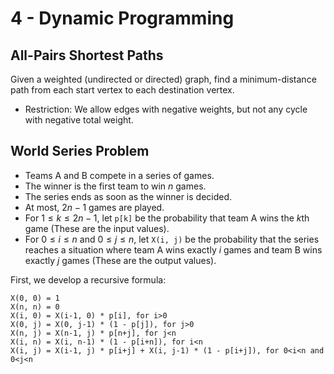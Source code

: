 # 4 - Dynamic Programming

## All-Pairs Shortest Paths

Given a weighted (undirected or directed) graph, find a minimum-distance path from each start vertex to each destination vertex.
- Restriction: We allow edges with negative weights, but not any cycle with negative total weight.



## World Series Problem

- Teams A and B compete in a series of games.
- The winner is the first team to win $n$ games.
- The series ends as soon as the winner is decided.
- At most, $2n-1$ games are played.
- For $1 \leq k \leq 2n-1$, let `p[k]` be the probability that team A wins the $k$th game (These are the input values).
- For $0 \leq i \leq n$ and $0 \leq j \leq n$, let `X(i, j)` be the probability that the series reaches a situation where team A wins exactly $i$ games and team B wins exactly $j$ games (These are the output values).

First, we develop a recursive formula:

```
X(0, 0) = 1
X(n, n) = 0
X(i, 0) = X(i-1, 0) * p[i], for i>0
X(0, j) = X(0, j-1) * (1 - p[j]), for j>0
X(n, j) = X(n-1, j) * p[n+j], for j<n
X(i, n) = X(i, n-1) * (1 - p[i+n]), for i<n
X(i, j) = X(i-1, j) * p[i+j] + X(i, j-1) * (1 - p[i+j]), for 0<i<n and 0<j<n
```
